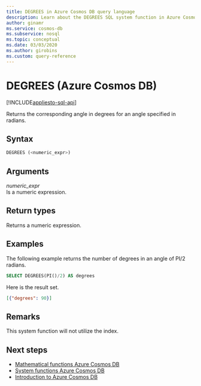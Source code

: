 ```yaml
---
title: DEGREES in Azure Cosmos DB query language
description: Learn about the DEGREES SQL system function in Azure Cosmos DB to return the corresponding angle in degrees for an angle specified in radians
author: ginamr
ms.service: cosmos-db
ms.subservice: nosql
ms.topic: conceptual
ms.date: 03/03/2020
ms.author: girobins
ms.custom: query-reference
---
```

# DEGREES (Azure Cosmos DB)
[!INCLUDE[appliesto-sql-api](../includes/appliesto-sql-api.md)]

 Returns the corresponding angle in degrees for an angle specified in radians.  
  
## Syntax
  
```sql
DEGREES (<numeric_expr>)  
```  
  
## Arguments
  
*numeric_expr*  
   Is a numeric expression.  
  
## Return types
  
  Returns a numeric expression.  
  
## Examples
  
  The following example returns the number of degrees in an angle of PI/2 radians.  
  
```sql
SELECT DEGREES(PI()/2) AS degrees  
```  
  
 Here is the result set.  
  
```json
[{"degrees": 90}]  
```  

## Remarks

This system function will not utilize the index.

## Next steps

- [Mathematical functions Azure Cosmos DB](sql-query-mathematical-functions.md)
- [System functions Azure Cosmos DB](sql-query-system-functions.md)
- [Introduction to Azure Cosmos DB](../introduction.md)
